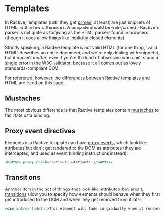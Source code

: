 # Templates

In Ractive, templates (until they get [parsed](ractive-parse.md), at least) are just snippets of HTML, with a few differences. A template should be *well-formed* - Ractive's parser is not quite as forgiving as the HTML parsers found in browsers (though it does allow things like implicitly closed elements).

Strictly speaking, a Ractive template is not valid HTML (for one thing, 'valid HTML' describes an entire document, and we're only dealing with snippets), but *it doesn't matter*, even if you're the kind of obsessive who can't stand a single error in the [W3C validator](http://validator.w3.org/), because it all comes out as lovely standards-compliant DOM.

For reference, however, the differences between Ractive templates and HTML are listed on this page.

## Mustaches

The most obvious difference is that Ractive templates contain [mustaches](mustaches.md) to facilitate data binding.

## Proxy event directives

Elements in a Ractive template can have [proxy events](events.md#proxy-events), which look like attributes but don't get rendered to the DOM as attributes (they are intercepted, and used as event binding instructions instead):

```html
<button proxy-click='activate'>Activate!</button>
```

## Transitions

Another item in the set of things-that-look-like-attributes-but-aren't, [transitions](transitions.md) allow you to specify how elements should behave when they first get introduced to the DOM and when they get removed from it later:

```html
<div intro='fadeIn'>This element will fade in gradually when it renders</div>
```
